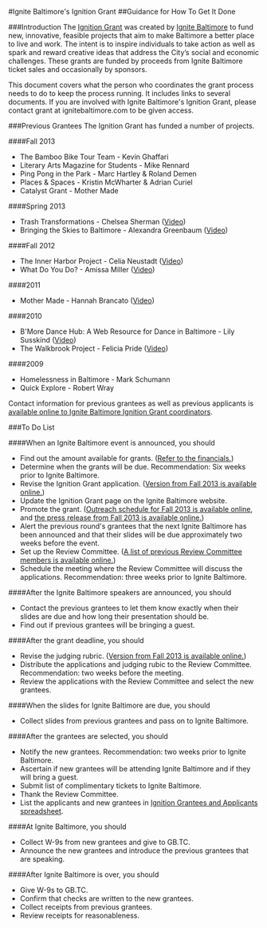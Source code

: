 #Ignite Baltimore's Ignition Grant
##Guidance for How To Get It Done

###Introduction
The [Ignition Grant](http://www.ignitebaltimore.com/grant) was created by [Ignite Baltimore](http://www.ignitebaltimore.com/) to fund new, innovative, feasible projects that aim to make Baltimore a better place to live and work. The intent is to inspire individuals to take action as well as spark and reward creative ideas that address the City’s social and economic challenges. These grants are funded by proceeds from Ignite Baltimore ticket sales and occasionally by sponsors.

This document covers what the person who coordinates the grant process needs to do to keep the process running. It includes links to several documents. If you are involved with Ignite Baltimore's Ignition Grant, please contact grant at ignitebaltimore.com to be given access.

###Previous Grantees
The Ignition Grant has funded a number of projects.

####Fall 2013
* The Bamboo Bike Tour Team - Kevin Ghaffari
* Literary Arts Magazine for Students - Mike Rennard
* Ping Pong in the Park - Marc Hartley & Roland Demen
* Places & Spaces - Kristin McWharter & Adrian Curiel
* Catalyst Grant - Mother Made

####Spring 2013
* Trash Transformations - Chelsea Sherman ([Video](http://www.youtube.com/watch?v=LQrf13kKhkk))
* Bringing the Skies to Baltimore - Alexandra Greenbaum ([Video](http://www.youtube.com/watch?v=LQrf13kKhkk))

####Fall 2012
* The Inner Harbor Project - Celia Neustadt ([Video](http://www.youtube.com/watch?v=GIpH3WE8gE4))
* What Do You Do? - Amissa Miller ([Video](http://www.youtube.com/watch?v=GIpH3WE8gE4))

####2011
* Mother Made - Hannah Brancato ([Video](http://www.youtube.com/watch?v=5LeJTBJJ-UY))

####2010
* B'More Dance Hub: A Web Resource for Dance in Baltimore - Lily Susskind ([Video](http://www.youtube.com/watch?v=J8fgCNsDSGQ))
* The Walkbrook Project - Felicia Pride ([Video](http://www.youtube.com/watch?v=GWXCEH2rm4c))

####2009
* Homelessness in Baltimore - Mark Schumann
* Quick Explore - Robert Wray

Contact information for previous grantees as well as previous applicants is [available online to Ignite Baltimore Ignition Grant coordinators](https://docs.google.com/spreadsheet/ccc?key=0AnSED3Uiz1PodGxaLUFKWU1jSmlOQ0dwbWowQ1JxbGc#gid=0).

###To Do List

####When an Ignite Baltimore event is announced, you should
* Find out the amount available for grants. ([Refer to the financials.](https://docs.google.com/spreadsheet/ccc?key=0As0oer0O-4T5dHIzbFBLY3JJeks0WkU5Y3ZpNUZjMGc&usp=drive_web#gid=0))
* Determine when the grants will be due. Recommendation: Six weeks prior to Ignite Baltimore.
* Revise the Ignition Grant application. ([Version from Fall 2013 is available online.](https://docs.google.com/document/d/14u1dJ3HESYNcWDnYyPTIx_Htb15LWxsvKWSC2sscmgY/edit)) 
* Update the Ignition Grant page on the Ignite Baltimore website.
* Promote the grant. ([Outreach schedule for Fall 2013 is available online](https://docs.google.com/document/d/185qiXQgEzoa6CPETWZB4DLCU0oeIWLlm2EQDbUNYEY4/edit), and [the press release from Fall 2013 is available online.](https://docs.google.com/document/d/1F14zLeLi8L7SdUWQiKD6UwdNpYYPsCkH56CVRt8ubWU/edit))
* Alert the previous round's grantees that the next Ignite Baltimore has been announced and that their slides will be due approximately two weeks before the event.
* Set up the Review Committee. ([A list of previous Review Committee members is available online.](https://docs.google.com/spreadsheet/ccc?key=0AnSED3Uiz1PodGxaLUFKWU1jSmlOQ0dwbWowQ1JxbGc#gid=2))
* Schedule the meeting where the Review Committee will discuss the applications. Recommendation: three weeks prior to Ignite Baltimore.

####After the Ignite Baltimore speakers are announced, you should
* Contact the previous grantees to let them know exactly when their slides are due and how long their presentation should be.
* Find out if previous grantees will be bringing a guest.

####After the grant deadline, you should
* Revise the judging rubric. ([Version from Fall 2013 is available online.](https://drive.google.com/#folders/0B3SED3Uiz1PocDhqN2dRMmIwMWs))
* Distribute the applications and judging rubic to the Review Committee. Recommendation: two weeks before the meeting.
* Review the applications with the Review Committee and select the new grantees.

####When the slides for Ignite Baltimore are due, you should
* Collect slides from previous grantees and pass on to Ignite Baltimore.

####After the grantees are selected, you should
* Notify the new grantees. Recommendation: two weeks prior to Ignite Baltimore.
* Ascertain if new grantees will be attending Ignite Baltimore and if they will bring a guest.
* Submit list of complimentary tickets to Ignite Baltimore.
* Thank the Review Committee.
* List the applicants and new grantees in [Ignition Grantees and Applicants spreadsheet](https://docs.google.com/spreadsheet/ccc?key=0AnSED3Uiz1PodGxaLUFKWU1jSmlOQ0dwbWowQ1JxbGc&usp=drive_web#gid=0).

####At Ignite Baltimore, you should
* Collect W-9s from new grantees and give to GB.TC.
* Announce the new grantees and introduce the previous grantees that are speaking.

####After Ignite Baltimore is over, you should
* Give W-9s to GB.TC.
* Confirm that checks are written to the new grantees.
* Collect receipts from previous grantees.
* Review receipts for reasonableness.

